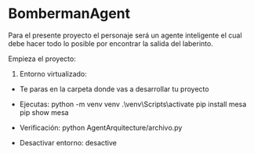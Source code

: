 # BombermanAgent
Para el presente proyecto el personaje será un agente inteligente el cual debe hacer todo lo posible por encontrar la salida del laberinto.

Empieza el proyecto:

1. Entorno virtualizado:
- Te paras en la carpeta donde vas a desarrollar tu proyecto

- Ejecutas:
    python -m venv venv
    .\venv\Scripts\activate
    pip install mesa
    pip show mesa
- Verificación:
    python AgentArquitecture/archivo.py
- Desactivar entorno:
    desactive
